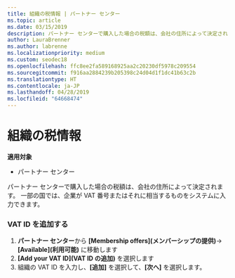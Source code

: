 ```yaml
---
title: 組織の税情報 | パートナー センター
ms.topic: article
ms.date: 03/15/2019
description: パートナー センターで購入した場合の税額は、会社の住所によって決定されます。 一部の国では、企業が VAT 番号またはそれに相当するものをシステムに入力できます。
author: LauraBrenner
ms.author: labrenne
ms.localizationpriority: medium
ms.custom: seodec18
ms.openlocfilehash: ffc8ee2fa589168925aa2c20230df5978c209554
ms.sourcegitcommit: f916aa2884239b205398c24d04d1f1dc41b63c2b
ms.translationtype: HT
ms.contentlocale: ja-JP
ms.lasthandoff: 04/28/2019
ms.locfileid: "64668474"
---
```

# <a name="organization-tax-information"></a>組織の税情報

**適用対象**

-  パートナー センター

パートナー センターで購入した場合の税額は、会社の住所によって決定されます。 一部の国では、企業が VAT 番号またはそれに相当するものをシステムに入力できます。

### <a name="add-your-vat-id"></a>VAT ID を追加する

1.  **パートナー センター**から **[Membership offers]\(メンバーシップの提供\)**-> **[Available]\(利用可能\)** に移動します
2.  **[Add your VAT ID]\(VAT ID の追加\)** を選択します
3.  組織の VAT ID を入力し、**[追加]** を選択して、**[次へ]** を選択します。





 



